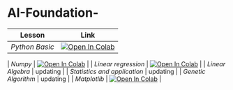 # AI-Foundation-
| Lesson |    Link | 
| -------- | --------|
| *Python Basic*   | <a href="https://colab.research.google.com/drive/1zYT9RxHMNVUG1RkKnP9PtUbcw7bbC03E?authuser=2"><img class="notebook-badge-image" src="https://colab.research.google.com/assets/colab-badge.svg" alt="Open In Colab"></a>     | Text   ||  |




| *Numpy* | <a href="https://colab.research.google.com/drive/1F-BU-W6195rLlxopTWrzlDklYGtoyNqf?authuser=2#scrollTo=IqNu2qF3Szr6"><img class="notebook-badge-image" src="https://colab.research.google.com/assets/colab-badge.svg" alt="Open In Colab"></a> |
| *Linear regression* |  <a href="https://colab.research.google.com/drive/1VlvzOy-HEyHUQdV0PX_1QlYZNXGR5jyq?authuser=2"><img class="notebook-badge-image" src="https://colab.research.google.com/assets/colab-badge.svg" alt="Open In Colab"></a>   | 
| *Linear Algebra* |    updating |
| *Statistics and application* |    updating |
| *Genetic Algorithm* |    updating |
| *Matplotlib* |    <a href="https://colab.research.google.com/drive/1lu8AVAsy1JfSj2E293QJmO-7kWn09dfb?authuser=2"><img class="notebook-badge-image" src="https://colab.research.google.com/assets/colab-badge.svg" alt="Open In Colab"></a> |

